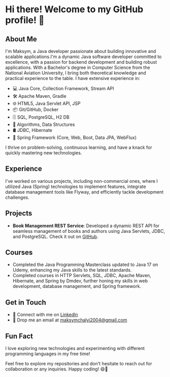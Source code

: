 # Hi there! Welcome to my GitHub profile! 👋

## About Me
I'm Maksym, a Java developer passionate about building innovative and scalable applications.I'm a dynamic Java software developer committed to excellence, with a passion for backend development and building robust applications. With a Bachelor's degree in Computer Science from the National Aviation University, I bring both theoretical knowledge and practical experience to the table. I have extensive experience in:
- 💻 Java Core, Collection Framework, Stream API
- 🛠️ Apache Maven, Gradle
- 🌐 HTML5, Java Servlet API, JSP
- 📦 Git/GitHub, Docker
- 🗄️ SQL, PostgreSQL, H2 DB
- 🧠 Algorithms, Data Structures
- 🛢️ JDBC, Hibernate
- 🔧 Spring Framework (Core, Web, Boot, Data JPA, WebFlux)

I thrive on problem-solving, continuous learning, and have a knack for quickly mastering new technologies.

## Experience
I've worked on various projects, including non-commercial ones, where I utilized Java (Spring) technologies to implement features, integrate database management tools like Flyway, and efficiently tackle development challenges.

## Projects
- **Book Management REST Service**: Developed a dynamic REST API for seamless management of books and authors using Java Servlets, JDBC, and PostgreSQL. Check it out on [GitHub](https://github.com/MaksymChalyi/Book-Store-Rest-API-CRUD-App).

## Courses
- Completed the Java Programming Masterclass updated to Java 17 on Udemy, enhancing my Java skills to the latest standards.
- Completed courses in HTTP Servlets, SQL, JDBC, Apache Maven, Hibernate, and Spring by Dmdev, further honing my skills in web development, database management, and Spring framework.

## Get in Touch
- 🔗 Connect with me on [LinkedIn](https://www.linkedin.com/in/maksym-chalyi-a8a2172a6/)
- 📧 Drop me an email at maksymchalyi2004@gmail.com

## Fun Fact
I love exploring new technologies and experimenting with different programming languages in my free time!

Feel free to explore my repositories and don't hesitate to reach out for collaboration or any inquiries. Happy coding! 😄🚀
